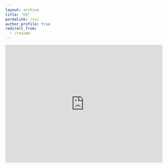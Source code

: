 ```yaml
---
layout: archive
title: "CV"
permalink: /cv/
author_profile: true
redirect_from:
  - /resume
---
```


<embed src="http://LeopoldM.github.io/files/PresentationProduct.pdf" width="500" height="375" 
 type="application/pdf">
